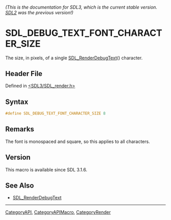 ###### (This is the documentation for SDL3, which is the current stable version. [SDL2](https://wiki.libsdl.org/SDL2/) was the previous version!)
# SDL_DEBUG_TEXT_FONT_CHARACTER_SIZE

The size, in pixels, of a single [SDL_RenderDebugText](SDL_RenderDebugText)() character.

## Header File

Defined in [<SDL3/SDL_render.h>](https://github.com/libsdl-org/SDL/blob/main/include/SDL3/SDL_render.h)

## Syntax

```c
#define SDL_DEBUG_TEXT_FONT_CHARACTER_SIZE 8
```

## Remarks

The font is monospaced and square, so this applies to all characters.

## Version

This macro is available since SDL 3.1.6.

## See Also

- [SDL_RenderDebugText](SDL_RenderDebugText)

----
[CategoryAPI](CategoryAPI), [CategoryAPIMacro](CategoryAPIMacro), [CategoryRender](CategoryRender)

